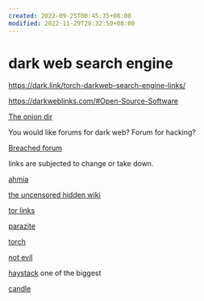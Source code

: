 ```yaml
---
created: 2022-09-25T00:45:35+08:00
modified: 2022-11-29T20:32:50+08:00
---
```


# dark web search engine

https://dark.link/torch-darkweb-search-engine-links/

https://darkweblinks.com/#Open-Source-Software

[The onion dir](tfcw5fa2m66hxcbcg2lro7yzpstq2ioewysrv7u6iz5n26zysj6pqzid)

You would like forums for dark web? Forum for hacking?

[Breached forum](http://breached65xqh64s7xbkvqgg7bmj4nj7656hcb7x4g42x753r7zmejqd.onion/)

links are subjected to change or take down.

[ahmia](http://msydqstlz2kzerdg.onion/)

[the uncensored hidden wiki](http://zqktlwi4fecvo6ri.onion/wiki/index.php/Main_Page/)

[tor links](http://torlinkbgs6aabns.onion/)

[parazite](http://kpynyvym6xqi7wz2.onion/)

[torch](http://torchdeedp3i2jigzjdmfpn5ttjhthh5wbmda2rr3jvqjg5p77c54dqd.onion/)

[not evil](http://hss3uro2hsxfogfq.onion/)

[haystack](http://haystakvxad7wbk5.onion/) one of the biggest

[candle](http://gjobqjj7wyczbqie.onion/)
